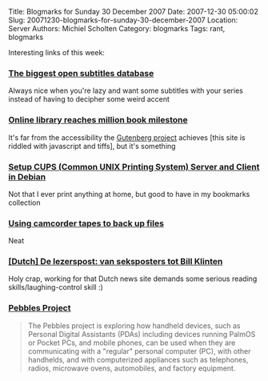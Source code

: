 Title: Blogmarks for Sunday 30 December 2007
Date: 2007-12-30 05:00:02
Slug: 20071230-blogmarks-for-sunday-30-december-2007
Location: Server
Authors: Michiel Scholten
Category: blogmarks
Tags: rant, blogmarks

<p>Interesting links of this week:</p>
<h3><a href="http://www.opensubtitles.com/en">The biggest open subtitles database</a></h3>
<p>Always nice when you're lazy and want some subtitles with your series instead of having to decipher some weird accent</p>
<h3><a href="http://www.linux.com/feature/123255">Online library reaches million book milestone</a></h3>
<p>It's far from the accessibility the <a href="http://www.gutenberg.org/">Gutenberg project</a> achieves [this site is riddled with javascript and tiffs], but it's something</p>
<h3><a href="http://www.debianadmin.com/setup-cups-common-unix-printing-system-server-and-client-in-debian.html">Setup CUPS (Common UNIX Printing System) Server and Client in Debian</a></h3>
<p>Not that I ever print anything at home, but good to have in my bookmarks collection</p>
<h3><a href="http://www.linux.com/feature/123169">Using camcorder tapes to back up files</a></h3>
<p>Neat</p>
<h3><a href="http://www.nu.nl/news/1365665/70/cartoon.html">[Dutch] De lezerspost: van seksposters tot Bill Klinten</a></h3>
<p>Holy crap, working for that Dutch news site demands some serious reading skills/laughing-control skill :)</p>
<h3><a href="http://basalt.amulet.cs.cmu.edu/v6/index.php">Pebbles Project</a></h3>
<blockquote><p>The Pebbles project is exploring how handheld devices, such as Personal Digital Assistants (PDAs) including devices running PalmOS or Pocket PCs, and mobile phones, can be used when they are communicating with a "regular" personal computer (PC), with other handhelds, and with computerized appliances such as telephones, radios, microwave ovens, automobiles, and factory equipment.</p></blockquote>
